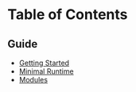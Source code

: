 # Table of Contents

<!-- This is a table of contents used for GitBook. -->

## Guide

* [Getting Started](guide/getting-started.md)
* [Minimal Runtime](guide/minimal-runtime.md)
* [Modules](guide/modules.md)
